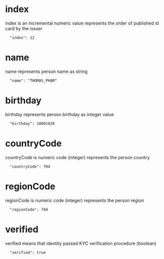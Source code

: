 [comment]: <> ([age is ]&# 40;# age&# 41;)

# index

index is an incremental numeric value represents the order of published id card by the issuer

```
  "index": 12
```

# name

name represents person name as string

```
  "name": "THOMAS_PHAM"
```

# birthday

birthday represents person birthday as integer value

```
  "birthday": 20001020
```

# countryCode

countryCode is numeric code (integer) represents the person country

```
  "countryCode": 704
```

# regionCode

regionCode is numeric code (integer) represents the person region

```
  "regionCode": 704
```

# verified

verified means that identity passed KYC verification procedure (boolean)

```
  "verified": true 
 ```